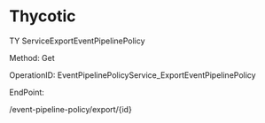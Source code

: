 #     Thycotic


TY ServiceExportEventPipelinePolicy

Method: Get

OperationID: EventPipelinePolicyService_ExportEventPipelinePolicy

EndPoint:

/event-pipeline-policy/export/{id}

